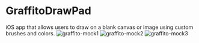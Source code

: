 # GraffitoDrawPad
iOS app that allows users to draw on a blank canvas or image using custom brushes and colors.
![graffito-mock1](https://cloud.githubusercontent.com/assets/11425045/9595637/cf9ed15c-5036-11e5-99cc-625f79b473e6.png)
![graffito-mock2](https://cloud.githubusercontent.com/assets/11425045/9595638/cf9ef34e-5036-11e5-99a9-1b35ca83af81.png)
![graffito-mock3](https://cloud.githubusercontent.com/assets/11425045/9595639/cfa36686-5036-11e5-924e-d3b592c9ebdf.png)
